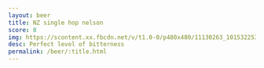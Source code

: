```yaml
---
layout: beer
title: NZ single hop nelson
score: 8
img: https://scontent.xx.fbcdn.net/v/t1.0-0/p480x480/11130263_10153225366548745_4430696674965972638_n.jpg?oh=e1d6321c4de4ea5d736d9e0d5c7b87a6&oe=58C50145
desc: Perfect level of bitterness
permalink: /beer/:title.html
---
```

